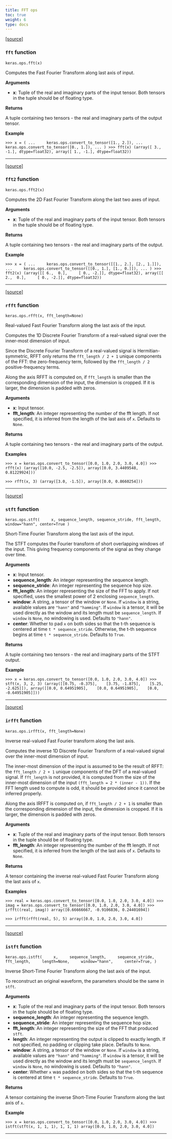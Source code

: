 ```yaml
---
title: FFT ops
toc: true
weight: 6
type: docs
---
```


[\[source\]](https://github.com/keras-team/keras/tree/v3.6.0/keras/src/ops/math.py#L378)

### `fft` function

`keras.ops.fft(x)`

Computes the Fast Fourier Transform along last axis of input.

**Arguments**

- **x**: Tuple of the real and imaginary parts of the input tensor. Both tensors in the tuple should be of floating type.

**Returns**

A tuple containing two tensors - the real and imaginary parts of the output tensor.

**Example**

`>>> x = ( ...     keras.ops.convert_to_tensor([1., 2.]), ...     keras.ops.convert_to_tensor([0., 1.]), ... ) >>> fft(x) (array([ 3., -1.], dtype=float32), array([ 1., -1.], dtype=float32))`

---

[\[source\]](https://github.com/keras-team/keras/tree/v3.6.0/keras/src/ops/math.py#L450)

### `fft2` function

`keras.ops.fft2(x)`

Computes the 2D Fast Fourier Transform along the last two axes of input.

**Arguments**

- **x**: Tuple of the real and imaginary parts of the input tensor. Both tensors in the tuple should be of floating type.

**Returns**

A tuple containing two tensors - the real and imaginary parts of the output.

**Example**

`>>> x = ( ...     keras.ops.convert_to_tensor([[1., 2.], [2., 1.]]), ...     keras.ops.convert_to_tensor([[0., 1.], [1., 0.]]), ... ) >>> fft2(x) (array([[ 6.,  0.],     [ 0., -2.]], dtype=float32), array([[ 2.,  0.],     [ 0., -2.]], dtype=float32))`

---

[\[source\]](https://github.com/keras-team/keras/tree/v3.6.0/keras/src/ops/math.py#L509)

### `rfft` function

`keras.ops.rfft(x, fft_length=None)`

Real-valued Fast Fourier Transform along the last axis of the input.

Computes the 1D Discrete Fourier Transform of a real-valued signal over the inner-most dimension of input.

Since the Discrete Fourier Transform of a real-valued signal is Hermitian-symmetric, RFFT only returns the `fft_length / 2 + 1` unique components of the FFT: the zero-frequency term, followed by the `fft_length / 2` positive-frequency terms.

Along the axis RFFT is computed on, if `fft_length` is smaller than the corresponding dimension of the input, the dimension is cropped. If it is larger, the dimension is padded with zeros.

**Arguments**

- **x**: Input tensor.
- **fft_length**: An integer representing the number of the fft length. If not specified, it is inferred from the length of the last axis of `x`. Defaults to `None`.

**Returns**

A tuple containing two tensors - the real and imaginary parts of the output.

**Examples**

`>>> x = keras.ops.convert_to_tensor([0.0, 1.0, 2.0, 3.0, 4.0]) >>> rfft(x) (array([10.0, -2.5, -2.5]), array([0.0, 3.4409548, 0.81229924]))`

`>>> rfft(x, 3) (array([3.0, -1.5]), array([0.0, 0.8660254]))`

---

[\[source\]](https://github.com/keras-team/keras/tree/v3.6.0/keras/src/ops/math.py#L677)

### `stft` function

`keras.ops.stft(     x, sequence_length, sequence_stride, fft_length, window="hann", center=True )`

Short-Time Fourier Transform along the last axis of the input.

The STFT computes the Fourier transform of short overlapping windows of the input. This giving frequency components of the signal as they change over time.

**Arguments**

- **x**: Input tensor.
- **sequence_length**: An integer representing the sequence length.
- **sequence_stride**: An integer representing the sequence hop size.
- **fft_length**: An integer representing the size of the FFT to apply. If not specified, uses the smallest power of 2 enclosing `sequence_length`.
- **window**: A string, a tensor of the window or `None`. If `window` is a string, available values are `"hann"` and `"hamming"`. If `window` is a tensor, it will be used directly as the window and its length must be `sequence_length`. If `window` is `None`, no windowing is used. Defaults to `"hann"`.
- **center**: Whether to pad `x` on both sides so that the t-th sequence is centered at time `t * sequence_stride`. Otherwise, the t-th sequence begins at time `t * sequence_stride`. Defaults to `True`.

**Returns**

A tuple containing two tensors - the real and imaginary parts of the STFT output.

**Example**

`>>> x = keras.ops.convert_to_tensor([0.0, 1.0, 2.0, 3.0, 4.0]) >>> stft(x, 3, 2, 3) (array([[0.75, -0.375],    [3.75, -1.875],    [5.25, -2.625]]), array([[0.0, 0.64951905],    [0.0, 0.64951905],    [0.0, -0.64951905]]))`

---

[\[source\]](https://github.com/keras-team/keras/tree/v3.6.0/keras/src/ops/math.py#L590)

### `irfft` function

`keras.ops.irfft(x, fft_length=None)`

Inverse real-valued Fast Fourier transform along the last axis.

Computes the inverse 1D Discrete Fourier Transform of a real-valued signal over the inner-most dimension of input.

The inner-most dimension of the input is assumed to be the result of RFFT: the `fft_length / 2 + 1` unique components of the DFT of a real-valued signal. If `fft_length` is not provided, it is computed from the size of the inner-most dimension of the input `(fft_length = 2 * (inner - 1))`. If the FFT length used to compute is odd, it should be provided since it cannot be inferred properly.

Along the axis IRFFT is computed on, if `fft_length / 2 + 1` is smaller than the corresponding dimension of the input, the dimension is cropped. If it is larger, the dimension is padded with zeros.

**Arguments**

- **x**: Tuple of the real and imaginary parts of the input tensor. Both tensors in the tuple should be of floating type.
- **fft_length**: An integer representing the number of the fft length. If not specified, it is inferred from the length of the last axis of `x`. Defaults to `None`.

**Returns**

A tensor containing the inverse real-valued Fast Fourier Transform along the last axis of `x`.

**Examples**

`>>> real = keras.ops.convert_to_tensor([0.0, 1.0, 2.0, 3.0, 4.0]) >>> imag = keras.ops.convert_to_tensor([0.0, 1.0, 2.0, 3.0, 4.0]) >>> irfft((real, imag)) array([0.66666667, -0.9106836, 0.24401694])`

`>>> irfft(rfft(real, 5), 5) array([0.0, 1.0, 2.0, 3.0, 4.0])`

---

[\[source\]](https://github.com/keras-team/keras/tree/v3.6.0/keras/src/ops/math.py#L797)

### `istft` function

`keras.ops.istft(     x,     sequence_length,     sequence_stride,     fft_length,     length=None,     window="hann",     center=True, )`

Inverse Short-Time Fourier Transform along the last axis of the input.

To reconstruct an original waveform, the parameters should be the same in `stft`.

**Arguments**

- **x**: Tuple of the real and imaginary parts of the input tensor. Both tensors in the tuple should be of floating type.
- **sequence_length**: An integer representing the sequence length.
- **sequence_stride**: An integer representing the sequence hop size.
- **fft_length**: An integer representing the size of the FFT that produced `stft`.
- **length**: An integer representing the output is clipped to exactly length. If not specified, no padding or clipping take place. Defaults to `None`.
- **window**: A string, a tensor of the window or `None`. If `window` is a string, available values are `"hann"` and `"hamming"`. If `window` is a tensor, it will be used directly as the window and its length must be `sequence_length`. If `window` is `None`, no windowing is used. Defaults to `"hann"`.
- **center**: Whether `x` was padded on both sides so that the t-th sequence is centered at time `t * sequence_stride`. Defaults to `True`.

**Returns**

A tensor containing the inverse Short-Time Fourier Transform along the last axis of `x`.

**Example**

`>>> x = keras.ops.convert_to_tensor([0.0, 1.0, 2.0, 3.0, 4.0]) >>> istft(stft(x, 1, 1, 1), 1, 1, 1) array([0.0, 1.0, 2.0, 3.0, 4.0])`

---
